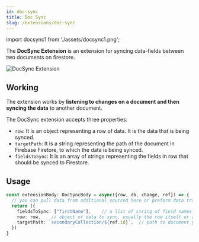 ```yaml
---
id: doc-sync
title: Doc Sync
slug: /extensions/doc-sync
---
```


import docsync1 from './assets/docsync1.png';

The **DocSync Extension** is an extension for syncing data-fields between two documents on firestore.

<img src={docsync1} alt= "DocSync Extension" />

## Working

The extension works by **listening to changes on a document and then syncing the data** to another document.


The DocSync extension accepts three properties:

- `row`: It is an object representing a row of data. It is the data that is being synced.
- `targetPath`: It is a string representing the path of the document in Firebase Firetore, to which the data is being synced.
- `fieldsToSync`: It is an array of strings representing the fields in row that should be synced to Firestore.

## Usage

```typescript
const extensionBody: DocSyncBody = async({row, db, change, ref}) => {
  // you can pull data from additional sourced here or preform data transformation here 
  return ({
    fieldsToSync: ["firstName"],    // a list of string of field names to sync
    row: row,    // object of data to sync, usually the row itself or a modified object
    targetPath: `secondaryCollection/${ref.id}`,  // path to document you need data to be synced to
  })
}
```

